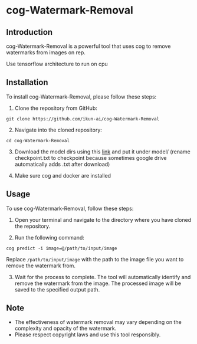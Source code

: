 # cog-Watermark-Removal

## Introduction

cog-Watermark-Removal is a powerful tool that uses cog to remove watermarks from images on rep. 

Use tensorflow architecture to run on cpu

## Installation

To install cog-Watermark-Removal, please follow these steps:

1. Clone the repository from GitHub:

```
git clone https://github.com/ikun-ai/cog-Watermark-Removal
```

2. Navigate into the cloned repository:

```
cd cog-Watermark-Removal
```

3. Download the model dirs using this [link](https://drive.google.com/drive/folders/1xRV4EdjJuAfsX9pQme6XeoFznKXG0ptJ) and put it under model/ (rename checkpoint.txt to checkpoint because sometimes google drive automatically adds .txt after download)

4. Make sure cog and docker are installed


## Usage

To use cog-Watermark-Removal, follow these steps:

1. Open your terminal and navigate to the directory where you have cloned the repository.

2. Run the following command:

```
cog predict -i image=@/path/to/input/image
```

Replace `/path/to/input/image` with the path to the image file you want to remove the watermark from. 

3. Wait for the process to complete. The tool will automatically identify and remove the watermark from the image. The processed image will be saved to the specified output path.

## Note

- The effectiveness of watermark removal may vary depending on the complexity and opacity of the watermark. 
- Please respect copyright laws and use this tool responsibly.